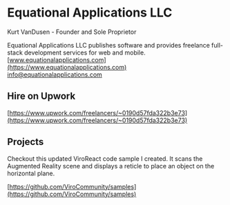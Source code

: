 # Equational Applications LLC
Kurt VanDusen - Founder and Sole Proprietor  

Equational Applications LLC publishes software and provides freelance full-stack development services for web and mobile.  
[www.equationalapplications.com](https://www.equationalapplications.com)  
[info@equationalapplications.com](mailto:info@equationalapplications.comsubject=[GitHub]%20EquationalApplications)

## Hire on Upwork
[https://www.upwork.com/freelancers/~0190d57fda322b3e73](https://www.upwork.com/freelancers/~0190d57fda322b3e73)

## Projects
Checkout this updated ViroReact code sample I created. It scans the Augmented Reality scene and displays a reticle to place an object on the horizontal plane.

[https://github.com/ViroCommunity/samples](https://github.com/ViroCommunity/samples)
